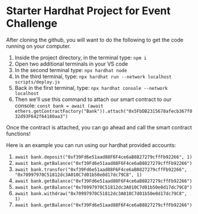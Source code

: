 
# Starter Hardhat Project for Event Challenge

After cloning the github, you will want to do the following to get the code running on your computer.

1. Inside the project directory, in the terminal type: `npm i`
2. Open two additional terminals in your VS code
3. In the second terminal type: `npx hardhat node`
4. In the third terminal, type: `npx hardhat run --network localhost scripts/deploy.js`
5. Back in the first terminal, type: `npx hardhat console --network localhost`
6. Then we'll use this command to attach our smart contract to our console: 
   `const bank = await (await ethers.getContractFactory("Bank")).attach("0x5FbDB2315678afecb367f032d93F642f64180aa3")`
   
Once the contract is attached, you can go ahead and call the smart contract functions!

Here is an example you can run using our hardhat provided accounts:

  1. `await bank.deposit("0xf39Fd6e51aad88F6F4ce6aB8827279cffFb92266", 1)`
  2. `await bank.getBalance("0xf39Fd6e51aad88F6F4ce6aB8827279cffFb92266")`
  3. `await bank.transfer("0xf39Fd6e51aad88F6F4ce6aB8827279cffFb92266", "0x70997970C51812dc3A010C7d01b50e0d17dc79C8", 1)`
  4. `await bank.getBalance("0xf39Fd6e51aad88F6F4ce6aB8827279cffFb92266")`
  5. `await bank.getBalance("0x70997970C51812dc3A010C7d01b50e0d17dc79C8")`
  6. `await bank.withdraw("0x70997970C51812dc3A010C7d01b50e0d17dc79C8", 1)`
  7. `await bank.getBalance("0xf39Fd6e51aad88F6F4ce6aB8827279cffFb92266")`
